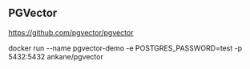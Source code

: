 ## PGVector

https://github.com/pgvector/pgvector

docker run --name pgvector-demo -e POSTGRES_PASSWORD=test -p 5432:5432 ankane/pgvector
